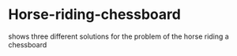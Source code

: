 # Horse-riding-chessboard
shows three different solutions for the problem of the horse riding a chessboard
